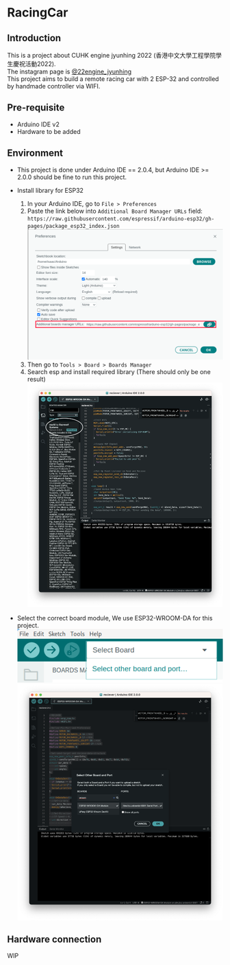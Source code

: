 # RacingCar

## Introduction

This is a project about CUHK engine jyunhing 2022 (香港中文大學工程學院學生慶祝活動2022).  
The instagram page is [@22engine_jyunhing](https://www.instagram.com/22engine_jyunhing/)  
This project aims to build a remote racing car with 2 ESP-32 and controlled by handmade controller via WIFI.  

## Pre-requisite

- Arduino IDE v2
- Hardware to be added

## Environment

- This project is done under Arduino IDE == 2.0.4, but Arduino IDE >= 2.0.0 should be fine to run this project.

- Install library for ESP32
  1. In your Arduino IDE, go to `File > Preferences`
  2. Paste the link below into `Additional Board Manager URLs` field:
   ``
   https://raw.githubusercontent.com/espressif/arduino-esp32/gh-pages/package_esp32_index.json
   ``
   ![Preference](./image/Preference.png)
  3. Then go to `Tools > Board > Boards Manager`
  4. Search esp and install required library (There should only be one result)
  ![step1](./image/step1.png)

- Select the correct board module, We use ESP32-WROOM-DA for this project.
  ![select board](image/select.png)
  ![step2](./image/step2.png)

## Hardware connection

WIP
